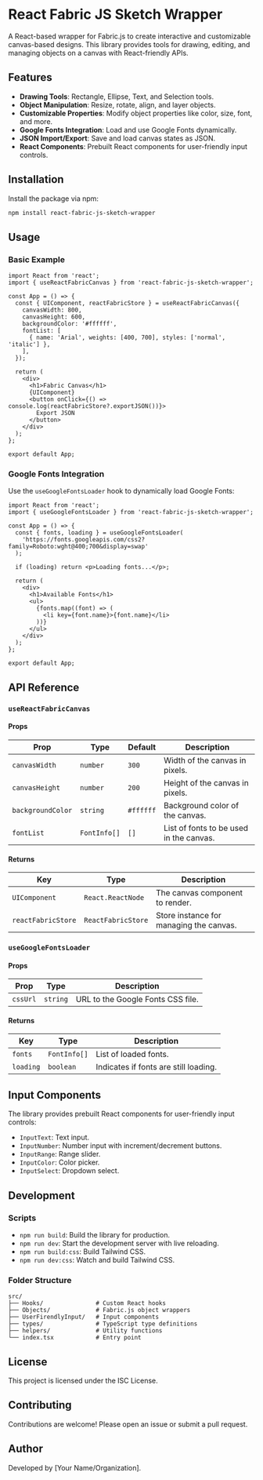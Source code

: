 # React Fabric JS Sketch Wrapper

A React-based wrapper for Fabric.js to create interactive and customizable canvas-based designs. This library provides tools for drawing, editing, and managing objects on a canvas with React-friendly APIs.

## Features

- **Drawing Tools**: Rectangle, Ellipse, Text, and Selection tools.
- **Object Manipulation**: Resize, rotate, align, and layer objects.
- **Customizable Properties**: Modify object properties like color, size, font, and more.
- **Google Fonts Integration**: Load and use Google Fonts dynamically.
- **JSON Import/Export**: Save and load canvas states as JSON.
- **React Components**: Prebuilt React components for user-friendly input controls.

## Installation

Install the package via npm:

```bash
npm install react-fabric-js-sketch-wrapper
```

## Usage

### Basic Example

```tsx
import React from 'react';
import { useReactFabricCanvas } from 'react-fabric-js-sketch-wrapper';

const App = () => {
  const { UIComponent, reactFabricStore } = useReactFabricCanvas({
    canvasWidth: 800,
    canvasHeight: 600,
    backgroundColor: '#ffffff',
    fontList: [
      { name: 'Arial', weights: [400, 700], styles: ['normal', 'italic'] },
    ],
  });

  return (
    <div>
      <h1>Fabric Canvas</h1>
      {UIComponent}
      <button onClick={() => console.log(reactFabricStore?.exportJSON())}>
        Export JSON
      </button>
    </div>
  );
};

export default App;
```

### Google Fonts Integration

Use the `useGoogleFontsLoader` hook to dynamically load Google Fonts:

```tsx
import React from 'react';
import { useGoogleFontsLoader } from 'react-fabric-js-sketch-wrapper';

const App = () => {
  const { fonts, loading } = useGoogleFontsLoader(
    'https://fonts.googleapis.com/css2?family=Roboto:wght@400;700&display=swap'
  );

  if (loading) return <p>Loading fonts...</p>;

  return (
    <div>
      <h1>Available Fonts</h1>
      <ul>
        {fonts.map((font) => (
          <li key={font.name}>{font.name}</li>
        ))}
      </ul>
    </div>
  );
};

export default App;
```

## API Reference

### `useReactFabricCanvas`

#### Props

| Prop             | Type          | Default   | Description                              |
|------------------|---------------|-----------|------------------------------------------|
| `canvasWidth`    | `number`      | `300`     | Width of the canvas in pixels.           |
| `canvasHeight`   | `number`      | `200`     | Height of the canvas in pixels.          |
| `backgroundColor`| `string`      | `#ffffff` | Background color of the canvas.          |
| `fontList`       | `FontInfo[]`  | `[]`      | List of fonts to be used in the canvas.  |

#### Returns

| Key                | Type                | Description                              |
|--------------------|---------------------|------------------------------------------|
| `UIComponent`      | `React.ReactNode`  | The canvas component to render.          |
| `reactFabricStore` | `ReactFabricStore` | Store instance for managing the canvas.  |

### `useGoogleFontsLoader`

#### Props

| Prop      | Type     | Description                              |
|-----------|----------|------------------------------------------|
| `cssUrl`  | `string` | URL to the Google Fonts CSS file.        |

#### Returns

| Key       | Type          | Description                              |
|-----------|---------------|------------------------------------------|
| `fonts`   | `FontInfo[]`  | List of loaded fonts.                    |
| `loading` | `boolean`     | Indicates if fonts are still loading.    |

## Input Components

The library provides prebuilt React components for user-friendly input controls:

- `InputText`: Text input.
- `InputNumber`: Number input with increment/decrement buttons.
- `InputRange`: Range slider.
- `InputColor`: Color picker.
- `InputSelect`: Dropdown select.

## Development

### Scripts

- `npm run build`: Build the library for production.
- `npm run dev`: Start the development server with live reloading.
- `npm run build:css`: Build Tailwind CSS.
- `npm run dev:css`: Watch and build Tailwind CSS.

### Folder Structure

```
src/
├── Hooks/               # Custom React hooks
├── Objects/             # Fabric.js object wrappers
├── UserFirendlyInput/   # Input components
├── types/               # TypeScript type definitions
├── helpers/             # Utility functions
└── index.tsx            # Entry point
```

## License

This project is licensed under the ISC License.

## Contributing

Contributions are welcome! Please open an issue or submit a pull request.

## Author

Developed by [Your Name/Organization].
